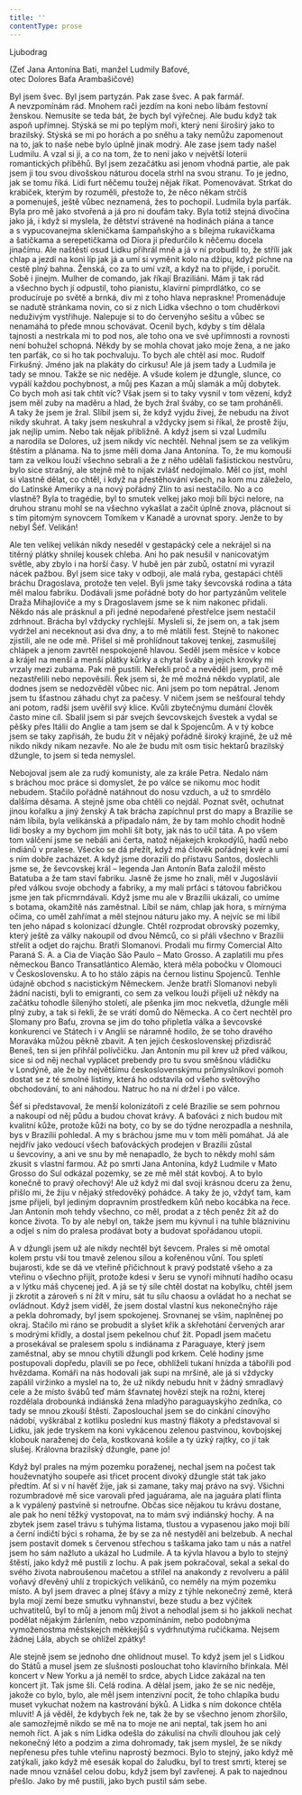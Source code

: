 ```yaml
---
title: ''
contentType: prose
---
```


Ljubodrag

(Zeť Jana Antonína Bati, manžel Ludmily Baťové,  
otec Dolores Baťa Arambašičové)

Byl jsem švec. Byl jsem partyzán. Pak zase švec. A pak farmář. A nevzpomínám rád. Mnohem rači jezdím na koni nebo líbám festovní ženskou. Nemusíte se teda bát, že bych byl výřečnej. Ale budu když tak aspoň upřímnej. Stýská se mi po teplým moři, který není široširý jako to brazilský. Stýská se mi po horách a po sněhu a taky nemůžu zapomenout na to, jak to naše nebe bylo úplně jinak modrý. Ale zase jsem tady našel Ludmilu. A vzal si ji, a co na tom, že to není jako v největší loterii romantických příběhů. Byl jsem zezačátku asi jenom vhodná partie, ale pak jsem ji tou svou divošskou náturou docela strhl na svou stranu. To je jedno, jak se tomu říká. Lidi furt něčemu toužej nějak říkat. Pomenovávat. Strkat do krabiček, kterým by rozuměli, přestože to, že něco někam strčíš a pomenuješ, ještě vůbec neznamená, žes to pochopil. Ludmila byla parťák. Byla pro mě jako stvořená a já pro ni doufám taky. Byla totiž stejná divočina jako já, i když si myslela, že dětství strávené na hodinách piána a tance a s vypucovanejma skleničkama šampaňskýho a s bílejma rukavičkama a šatičkama a serepetičkama od Diora ji předurčilo k něčemu docela jinačímu. Ale naštěstí osud Lidku přihrál mně a já v ní probudil to, že střílí jak chlap a jezdí na koni líp jak já a umí si vyměnit kolo na džípu, když píchne na cestě plný bahna. Ženská, co za to umí vzít, a když na to přijde, i poručit. Sobě i jinejm. Mulher de comando, jak říkají Braziliáni. Mám ji tak rád a všechno bych jí odpustil, toho pianistu, klavírní pimprdlátko, co se producíruje po světě a brnká, div mi z toho hlava nepraskne! Promenáduje se nadutě stránkama novin, co si z nich Lidka všechno o tom chuděrkovi neduživým vystřihuje. Nalepuje si to do červenýho sešitu a vůbec se nenamáhá to přede mnou schovávat. Ocenil bych, kdyby s tím dělala tajnosti a nestrkala mi to pod nos, ale toho ona ve své upřímnosti a rovnosti není bohužel schopná. Někdy by se mohla chovat jako moje žena, a ne jako ten parťák, co si ho tak pochvaluju. To bych ale chtěl asi moc. Rudolf Firkušný. Jméno jak na plakáty do cirkusu! Ale já jsem tady a Ludmila je tady se mnou. Takže se nic neděje. A všude kolem je džungle, slunce, co vypálí každou pochybnost, a můj pes Kazan a můj slamák a můj dobytek. Co bych moh asi tak chtít víc? Však jsem si to taky vysnil v tom vězení, když jsem měl zuby na maděru a hlad, že bych žral šváby, co se tam proháněli. A taky že jsem je žral. Slíbil jsem si, že když vyjdu živej, že nebudu na život nikdy skuhrat. A taky jsem neskuhral a vždycky jsem si říkal, že prostě žiju, jak nejlíp umim. Nebo tak nějak přibližně. A když jsem si vzal Ludmilu a narodila se Dolores, už jsem nikdy víc nechtěl. Nehnal jsem se za velikým štěstím a plánama. Na to jsme měli doma Jana Antonína. To, že mu komouši tam za velkou louží všechno sebrali a že z něho udělali fašistickou nestvůru, bylo sice strašný, ale stejně mě to nijak zvlášť nedojímalo. Měl co jíst, mohl si vlastně dělat, co chtěl, i když na přestěhování všech, na kom mu záleželo, do Latinské Ameriky a na nový pořádný Zlín to asi nestačilo. No a co vlastně? Byla to tragédie, byl to smutek velkej jako moji bílí býci nelore, na druhou stranu mohl se na všechno vykašlat a začít úplně znova, plácnout si s tím pitomým synovcem Tomíkem v Kanadě a urovnat spory. Jenže to by nebyl Šéf. Velikán!

Ale ten velikej velikán nikdy neseděl v gestapácký cele a nekrájel si na titěrný plátky shnilej kousek chleba. Ani ho pak nesušil v nanicovatým světle, aby zbylo i na horší časy. V hubě jen pár zubů, ostatní mi vyrazil nácek pažbou. Byl jsem sice taky v odboji, ale malá ryba, gestapáci chtěli bráchu Dragoslava, protože ten velel. Byli jsme taky ševcovská rodina a táta měl malou fabriku. Dodávali jsme pořádné boty do hor partyzánům velitele Draža Mihajloviče a my s Dragoslavem jsme se k nim nakonec přidali. Někdo nás ale prásknul a při jedné nepodařené přestřelce jsem nestačil zdrhnout. Brácha byl vždycky rychlejší. Mysleli si, že jsem on, a tak jsem vydržel ani neceknout asi dva dny, a to mě mlátili fest. Stejně to nakonec zjistili, ale ne ode mě. Přišel si mě prohlídnout takovej tenkej, zasmušilej chlápek a jenom zavrtěl nespokojeně hlavou. Seděl jsem měsíce v kobce a krájel na menší a menší plátky kůrky a chytal šváby a jejich krovky mi vrzaly mezi zubama. Pak mě pustili. Neřekli proč a nevěděl jsem, proč mě nezastřelili nebo nepověsili. Řek jsem si, že mě možná někdo vyplatil, ale dodnes jsem se nedozvěděl vůbec nic. Ani jsem po tom nepátral. Jenom jsem tu šťastnou záhadu chyt za pačesy. V ničem jsem se nešťoural tehdy ani potom, radši jsem uvěřil svý klice. Kvůli zbytečnýmu dumání člověk často mine cíl. Sbalil jsem si pár svejch ševcovskejch švestek a vydal se pěšky přes Itálii do Anglie a tam jsem se dal k Spojencům. A v tý kobce jsem se taky zapřisáh, že budu žít v nějaký pořádně široký krajině, že už mě nikdo nikdy nikam nezavře. No ale že budu mít osm tisíc hektarů brazilský džungle, to jsem si teda nemyslel.

Nebojoval jsem ale za rudý komunisty, ale za krále Petra. Nedalo nám s bráchou moc práce si domyslet, že po válce se nikomu moc hodit nebudem. Stačilo pořádně natáhnout do nosu vzduch, a už to smrdělo dalšíma děsama. A stejně jsme oba chtěli co nejdál. Poznat svět, ochutnat jinou kořalku a jiný ženský A tak brácha zapíchnul prst do mapy a Brazílie se nám líbila, byla velikánská a připadalo nám, že by tam mohlo chodit hodně lidí bosky a my bychom jim mohli šít boty, jak nás to učil táta. A po všem tom válčení jsme se nebáli ani čerta, natož nějakejch krokodýlů, hadů nebo indiánů v pralese. Všecko se dá přežít, když má člověk pořádnej kvér a umí s ním dobře zacházet. A když jsme dorazili do přístavu Santos, doslechli jsme se, že ševcovskej král – legenda Jan Antonín Baťa založil město Batatuba a že tam staví fabriku. Jasně že jsme ho znali, měl v Jugoslávii před válkou svoje obchody a fabriky, a my malí prťáci s tátovou fabričkou jsme jen tak přicmrndávali. Když jsme mu ale v Brazílii ukázali, co umíme s botama, okamžitě nás zaměstnal. Líbil se nám, chlap jak hora, s mírnýma očima, co uměl zahřímat a měl stejnou náturu jako my. A nejvíc se mi líbil ten jeho nápad s kolonizací džungle. Chtěl rozprodat obrovský pozemky, který ještě za války nakoupil od dvou Němců, co si přáli všechno v Brazílii střelit a odjet do rajchu. Bratři Slomanovi. Prodali mu firmy Comercial Alto Paraná S. A. a Cia de Viação São Paulo – Mato Grosso. A zaplatili mu přes německou Banco Transatlántico Alemão, která měla pobočku v Olomouci v Československu. A to ho stálo zápis na černou listinu Spojenců. Tenhle údajně obchod s nacistickým Německem. Jenže bratři Slomanovi nebyli žádní nacisti, byli to emigranti, co sem za velkou louži přijeli už někdy na začátku tohodle šílenýho století, ale pšenka jim moc nekvetla, džungle měli plný zuby, a tak si řekli, že se vrátí domů do Německa. A co čert nechtěl pro Slomany pro Baťu, zrovna se jim do toho připletla válka a ševcovské konkurenci ve Státech i v Anglii se náramně hodilo, že se toho dravého Moraváka můžou pěkně zbavit. A ten jejich československej přizdisráč Beneš, ten si jen přihřál polívčičku. Jan Antonín mu pil krev už před válkou, sice si od něj nechal vyplácet prebendy pro tu svou směšnou vládičku v Londýně, ale že by největšímu československýmu průmyslníkovi pomoh dostat se z té smolné listiny, která ho odstavila od všeho světovýho obchodování, to ani náhodou. Natruc ho na ní držel i po válce.

Šéf si představoval, že menší kolonizátoři z celé Brazílie se sem pohrnou a nakoupí od něj půdu a budou chovat krávy. A baťováci z nich budou mít kvalitní kůže, protože kůži na boty, co by se do týdne nerozpadla a neshnila, bys v Brazílii pohledal. A my s bráchou jsme mu v tom měli pomáhat. Já ale nejdřív jako vedoucí všech baťováckých prodejen v Brazílii zůstal u ševcoviny, a ani ve snu by mě nenapadlo, že bych to někdy mohl sám zkusit s vlastní farmou. Až po smrti Jana Antonína, když Ludmile v Mato Grosso do Sul odkázal pozemky, se ze mě měl stát kovboj. A to bylo konečně to pravý ořechový! Ale už když mi dal svoji krásnou dceru za ženu, přišlo mi, že žiju v nějaký středověký pohádce. A taky že jo, vždyť tam, kam jsme přijeli, byl jediným dopravním prostředkem kůň nebo kocábka na řece. Jan Antonín moh tehdy všechno, co měl, prodat a z těch peněz žít až do konce života. To by ale nebyl on, takže jsem mu kývnul i na tuhle bláznivinu a odjel s ním do pralesa prodávat boty a budovat spořádanou utopii.

A v džungli jsem už ale nikdy nechtěl být ševcem. Prales si mě omotal kolem prstu vší tou tmavě zelenou sílou a kořeněnou vůní. Tou spletí bujarosti, kde se dá ve vteřině přičichnout k pravý podstatě všeho a za vteřinu o všechno přijít, protože kdesi v šeru se vynoří mihnutí hadího ocasu a v lýtku máš chycenej jed. A já se tý síle chtěl dostat na kobylku, chtěl jsem ji zkrotit a zároveň s ní žít v míru, sát tu sílu chaosu a ovládat ho a nechat se ovládnout. Když jsem viděl, že jsem dostal vlastní kus nekonečnýho ráje a pekla dohromady, byl jsem spokojenej. Srovnanej se vším, naplněnej po okraj. Stačilo mi ráno se probudit a slyšet křik a skřehotání červených arar s modrými křídly, a dostal jsem pekelnou chuť žít. Popadl jsem mačetu a prosekával se pralesem spolu s indiánama z Paraguaye, který jsem zaměstnal, aby se mnou chytili džungli pod krkem. Celé hodiny jsme postupovali dopředu, plavili se po řece, obhlíželi tukaní hnízda a tábořili pod hvězdama. Komáři na nás hodovali jak supi na mršině, ale já si vždycky zapálil viržinko a myslel na to, že už nikdy nebudu hnít v žádný smradlavý cele a že místo švábů teď mám šťavnatej hovězí stejk na rožni, kterej rozdělala drobounká indiánská žena mladýho paraguayskýho zedníka, co tady se mnou zkouší štěstí. Zaposlouchal jsem se do cinkání cínovýho nádobí, vyškrábal z kotlíku poslední kus mastný flákoty a představoval si Lidku, jak jede tryskem na koni vykácenou zelenou pastvinou, kovbojskej klobouk naraženej do čela, kostkovaná košile a ty úzký rajtky, co jí tak slušej. Královna brazilský džungle, pane jo!

Když byl prales na mým pozemku poraženej, nechal jsem na počest tak houževnatýho soupeře asi třicet procent divoký džung­le stát tak jako předtím. Ať si v ní havěť žije, jak si zamane, taky maj právo na svý. Všichni rozumbradové mě sice varovali před jaguárama, ale na jaguára platí flinta a k vypálený pastvině si netroufne. Občas sice nějakou tu krávu dostane, ale pak ho není těžký vystopovat, na to mám svý indiánský hochy. A na zbytek jsem zasel trávu s tuhýma listama, tlustou a vypasenou jako moji bílí a černí indičtí býci s rohama, že by se za ně nestyděl ani belzebub. A nechal jsem postavit domek s červenou střechou s taškama jako tam u nás a natřel jsem ho sám nažluto a ukázal ho Ludmile. A ta kývla hlavou a bylo to stejný štěstí, jako když mě pustili z lochu. A pak jsem pokračoval, sekal a sekal do svého života nabroušenou mačetou a střílel na anakondy z revolveru a pálil voňavý dřevěný uhlí z tropických velikánů, co neměly na mým pozemku místo. A byl jsem dravec a plnej šťávy a mízy z týhle nekonečný země, která byla mojí zemí beze smutku vyhnanství, beze studu a bez výčitek uchvatitelů, byl to můj a jenom můj život a nehodlal jsem si ho jakkoli nechat podělat nějakým žárlením, nebo vzpomínáním, nebo podobnýma vymoženostma městskejch měkkejšů s vydrhnutýma ručičkama. Nejsem žádnej Lála, abych se ohlížel zpátky!

Ale stejně jsem se jednoho dne ohlídnout musel. To když jsem jel s Lidkou do Států a musel jsem ze slušnosti poslouchat toho klavírního břinkala. Měl koncert v New Yorku a já neměl to srdce, abych Lidce zakázal na ten koncert jít. Tak jsme šli. Celá rodina. A dělal jsem, jako že se nic neděje, jakože co bylo, bylo, ale měl jsem intenzivní pocit, že toho chlapíka budu muset vykuchat nožem na kastrování býků. A Lidka s ním dokonce chtěla mluvit! A já věděl, že kdybych řek ne, tak že by se všechno jenom zhoršilo, ale samozřejmě nikdo se mě na to moje ne ani neptal, tak jsem ho ani nemoh říct. A jak s ním Lidka odešla do zákulisí na chvíli dlouhou jak celý nekonečný léto a podzim a zima dohromady, tak jsem myslel, že se nikdy nepřenesu přes tuhle vteřinu naprostý bezmoci. Bylo to stejný, jako když mě zatýkali, jako když mě esesák kopal do žaludku, byl to trest smrti, kterej se nade mnou vznášel celou dobu, když jsem byl zavřenej. A pak to najednou přešlo. Jako by mě pustili, jako bych pustil sám sebe.
